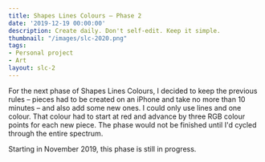 ```yaml
---
title: Shapes Lines Colours – Phase 2
date: '2019-12-19 00:00:00'
description: Create daily. Don't self-edit. Keep it simple.
thumbnail: "/images/slc-2020.png"
tags:
- Personal project
- Art
layout: slc-2
---
```


For the next phase of Shapes Lines Colours, I decided to keep the previous rules – pieces had to be created on an iPhone and take no more than 10 minutes – and also add some new ones. I could only use lines and one colour. That colour had to start at red and advance by three RGB colour points for each new piece. The phase would not be finished until I'd cycled through the entire spectrum.


Starting in November 2019, this phase is still in progress.